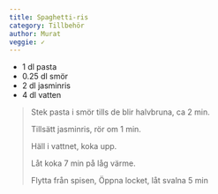 ```yaml
---
title: Spaghetti-ris
category: Tillbehör
author: Murat
veggie: ✓
---
```


- 1 dl pasta
- 0.25 dl smör
- 2 dl jasminris
- 4 dl vatten

> Stek pasta i smör tills de blir halvbruna, ca 2 min.
>
> Tillsätt jasminris, rör om 1 min.
>
> Häll i vattnet, koka upp.
>
> Låt koka 7 min på låg värme.
>
> Flytta från spisen, Öppna locket, låt svalna 5 min
